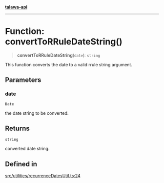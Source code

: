 [**talawa-api**](../../../README.md)

***

# Function: convertToRRuleDateString()

> **convertToRRuleDateString**(`date`): `string`

This function converts the date to a valid rrule string argument.

## Parameters

### date

`Date`

the date string to be converted.

## Returns

`string`

converted date string.

## Defined in

[src/utilities/recurrenceDatesUtil.ts:24](https://github.com/Suyash878/talawa-api/blob/e4413cec641a837926071678fed3c7f67234e31e/src/utilities/recurrenceDatesUtil.ts#L24)
